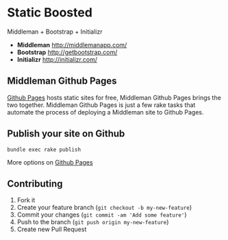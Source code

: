 # Static Boosted

Middleman + Bootstrap + Initializr

- **Middleman** http://middlemanapp.com/
- **Bootstrap** http://getbootstrap.com/
- **Initializr** http://initializr.com/

## Middleman Github Pages

[Github Pages](http://pages.github.com) hosts static sites for free, Middleman Github 
Pages brings the two together. Middleman Github Pages is just a few rake tasks 
that automate the process of deploying a Middleman site to Github Pages.

## Publish your site on Github

```shell
bundle exec rake publish
```

More options on [Github Pages](http://pages.github.com)


## Contributing

1. Fork it
2. Create your feature branch (`git checkout -b my-new-feature`)
3. Commit your changes (`git commit -am 'Add some feature'`)
4. Push to the branch (`git push origin my-new-feature`)
5. Create new Pull Request
